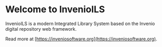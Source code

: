 # Welcome to InvenioILS

InvenioILS is a modern Integrated Library System based on the Invenio digital repository web framework.

Read more at [https://inveniosoftware.org](https://inveniosoftware.org).
